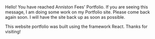 Hello! You have reached Anniston Fees' Portfolio. If you are seeing this message, I am doing some work on my Portfolio site. Please come back again soon. I will have the site back up as soon as possible.


This website portfolio was built using the framework React. Thanks for visiting!